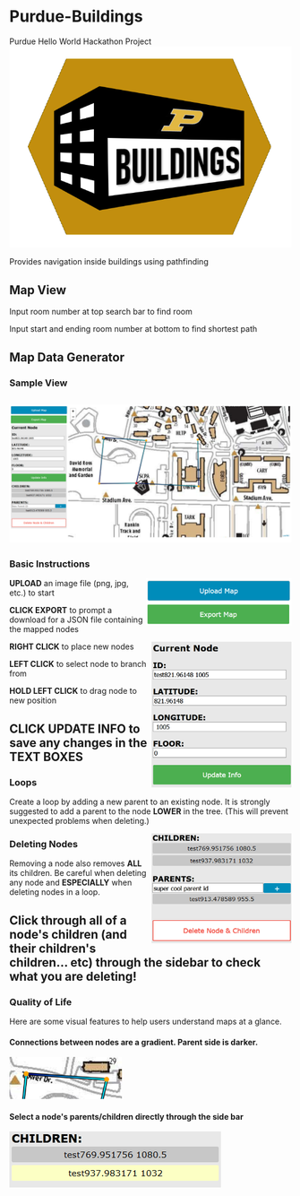 # Purdue-Buildings
Purdue Hello World Hackathon Project
![alt text](images/icon.png "Purdue Buildings Logo")

Provides navigation inside buildings using pathfinding

## Map View
Input room number at top search bar to find room

Input start and ending room number at bottom to find shortest path

## Map Data Generator
### Sample View
![Sample Mapper View](images/mapper_sample_view.png)
---
### Basic Instructions
<img align="right" src="images/io_buttons.png" alt="Sample Mapper View" width="260" height ="84">

**UPLOAD** an image file (png, jpg, etc.) to start

**CLICK EXPORT** to prompt a download for a JSON file containing the mapped nodes

<img align="right" src="images/textbox_edit.png" alt="Edit Node Info Group" width="250" height="260">

**RIGHT CLICK** to place new nodes

**LEFT CLICK** to select node to branch from

**HOLD LEFT CLICK** to drag node to new position

**CLICK UPDATE INFO** to save any changes in the **TEXT BOXES**
---
### Loops
Create a loop by adding a new parent to an existing node. It is strongly suggested to add a parent to the node **LOWER** in the tree. (This will prevent unexpected problems when deleting.)

<img align="right" src="images/child_parent_delete.png" alt="Children Parent Delete Group" width="250" height="196">

### Deleting Nodes
Removing a node also removes **ALL** its children. Be careful when deleting any node and **ESPECIALLY** when deleting nodes in a loop. 

Click through all of a node's children (and their children's children... etc) through the sidebar to check what you are deleting!
---
### Quality of Life

Here are some visual features to help users understand maps at a glance.

#### Connections between nodes are a gradient. Parent side is darker.
![Connection Gradient](images/connection_gradient.png)


#### Select a node's parents/children directly through the side bar
![Select child through sidebar](images/select_child.png)
